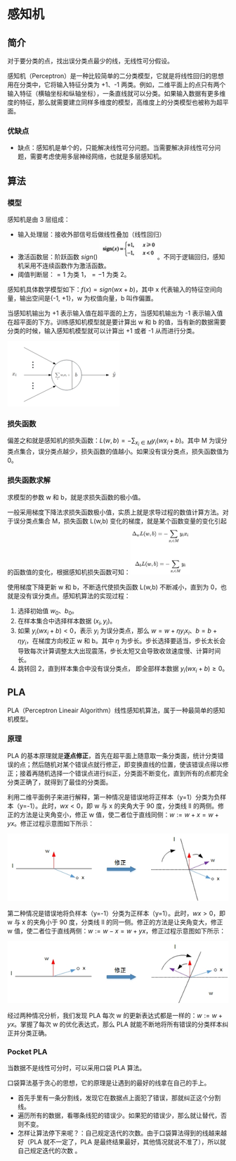 # 感知机

## 简介

对于要分类的点，找出误分类点最少的线，无线性可分假设。

感知机（Perceptron）是一种比较简单的二分类模型，它就是将线性回归的思想用在分类中，它将输入特征分类为 +1、-1 两类。例如，二维平面上的点只有两个输入特征（横轴坐标和纵轴坐标），一条直线就可以分类。如果输入数据有更多维度的特征，那么就需要建立同样多维度的模型，高维度上的分类模型也被称为超平面。

### 优缺点

- 缺点：感知机是单个的，只能解决线性可分问题。当需要解决非线性可分问题，需要考虑使用多层神经网络，也就是多层感知机。

## 算法

### 模型

感知机是由 3 层组成：

- 输入处理层：接收外部信号后做线性叠加（线性回归）
- 激活函数层：阶跃函数 $sign()$ <img src="figures/image-20200220134302690.png" alt="image-20200220134302690" style="zoom:25%;" />。不同于逻辑回归，感知机采用不连续函数作为激活函数。
- 阈值判断层：$=1$ 为类 1，$=-1$ 为类 2。 

感知机具体数学模型如下：$f(x)=sign(wx+b)$，其中 x 代表输入的特征空间向量，输出空间是{-1, +1}，w 为权值向量，b 叫作偏置。

当感知机输出为 +1 表示输入值在超平面的上方，当感知机输出为 -1 表示输入值在超平面的下方。训练感知机模型就是要计算出 w 和 b 的值，当有新的数据需要分类的时候，输入感知机模型就可以计算出 +1 或者 -1 从而进行分类。

<img src="figures/image-20210221095157678.png" alt="image-20210221095157678" style="zoom: 25%;" />

### 损失函数

偏差之和就是感知机的损失函数：$L(w,b)=-\sum_{{x_i}\in M}y_i(wx_i+b)$。其中 M 为误分类点集合，误分类点越少，损失函数的值越小。如果没有误分类点，损失函数值为 0。

### 损失函数求解

求模型的参数 w 和 b，就是求损失函数的极小值。

一般采用梯度下降法求损失函数极小值，实质上就是求导过程的数值计算方法。对于误分类点集合 M，损失函数 L(w,b) 变化的梯度，就是某个函数变量的变化引起的函数值的变化，根据感知机损失函数可知：<img src="figures/image-20200220140621576.png" alt="image-20200220140621576" style="zoom:20%;" />

使用梯度下降更新 w 和 b，不断迭代使损失函数 L(w,b) 不断减小，直到为 0，也就是没有误分类点。感知机算法的实现过程：

1. 选择初始值 $w_0、b_0$。
2. 在样本集合中选择样本数据 $(x_i,y_i)$。
3. 如果 $y_i(wx_i+b)<0$，表示 $y_i$ 为误分类点，那么 $w=w+\eta y_ix_i、b=b+\eta y_i$，在梯度方向校正 w 和 b。其中 $\eta$ 为步长。步长选择要适当，步长太长会导致每次计算调整太大出现震荡，步长太短又会导致收敛速度慢、计算时间长。
4. 跳转回 2，直到样本集合中没有误分类点， 即全部样本数据 $y_i(wx_i+b)≥0$。

## PLA

PLA（Perceptron Lineair Algorithm）线性感知机算法，属于一种最简单的感知机模型。

### 原理

PLA 的基本原理就是**逐点修正**，首先在超平面上随意取一条分类面，统计分类错误的点；然后随机对某个错误点就行修正，即变换直线的位置，使该错误点得以修正；接着再随机选择一个错误点进行纠正，分类面不断变化，直到所有的点都完全分类正确了，就得到了最佳的分类面。

利用二维平面例子来进行解释，第一种情况是错误地将正样本（y=1）分类为负样本（y=-1）。此时，$wx<0$，即 w 与 x 的夹角大于 90 度，分类线 ll 的两侧。修正的方法是让夹角变小，修正 w 值，使二者位于直线同侧：$w:=w+x=w+yx$。修正过程示意图如下所示：

![这里写图片描述](figures/20180529091355719.jpeg)

第二种情况是错误地将负样本（y=-1）分类为正样本（y=1）。此时，$wx>0$，即 w 与 x 的夹角小于 90 度，分类线 ll 的同一侧。修正的方法是让夹角变大，修正 w 值，使二者位于直线两侧：$w:=w−x=w+yx$，修正过程示意图如下所示：

![这里写图片描述](figures/20180529091445736.jpeg)

经过两种情况分析，我们发现 PLA 每次 w 的更新表达式都是一样的：$w:=w+yx$。掌握了每次 w 的优化表达式，那么 PLA 就能不断地将所有错误的分类样本纠正并分类正确。

### Pocket PLA

当数据不是线性可分时，可以采用口袋 PLA 算法。

口袋算法基于贪心的思想，它的原理是让遇到的最好的线拿在自己的手上。 

- 首先手里有一条分割线，发现它在数据点上面犯了错误，那就纠正这个分割线。
- 遍历所有的数据，看哪条线犯的错误少。如果犯的错误少，那么就让替代，否则不变。 
- 怎样让算法停下来呢？：自己规定迭代的次数。由于口袋算法得到的线越来越好（PLA 就不一定了，PLA 是最终结果最好，其他情况就说不准了），所以就自己规定迭代的次数 。 

